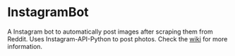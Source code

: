 # InstagramBot
A Instagram bot to automatically post images after scraping them from Reddit.
Uses Instagram-API-Python to post photos.
Check the [wiki](https://github.com/JaySShah7/InstagramBot/wiki) for more information.
